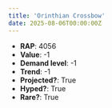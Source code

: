 ```yaml
---
title: 'Orinthian Crossbow'
date: 2025-08-06T00:00:00Z
---
```

- **RAP**: 4056
- **Value**: -1
- **Demand level**: -1
- **Trend**: -1
- **Projected?**: True
- **Hyped?**: True
- **Rare?**: True

